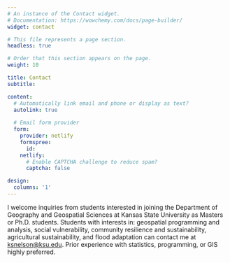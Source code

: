 ```yaml
---
# An instance of the Contact widget.
# Documentation: https://wowchemy.com/docs/page-builder/
widget: contact

# This file represents a page section.
headless: true

# Order that this section appears on the page.
weight: 10

title: Contact
subtitle:

content:
  # Automatically link email and phone or display as text?
  autolink: true
  
  # Email form provider
  form:
    provider: netlify
    formspree:
      id:
    netlify:
      # Enable CAPTCHA challenge to reduce spam?
      captcha: false

design:
  columns: '1'
---
```


I welcome inquiries from students interested in joining the Department of Geography and Geospatial Sciences at Kansas State University as Masters or Ph.D. students. Students with interests in: geospatial programming and analysis, social vulnerability, community resilience and sustainability, agricultural sustainability, and flood adaptation can contact me at ksnelson@ksu.edu. Prior experience with statistics, programming, or GIS highly preferred.
